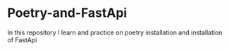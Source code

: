 # Poetry-and-FastApi
In this repository I learn and practice on poetry installation and installation of FastApi
